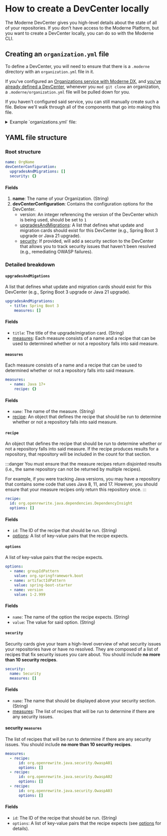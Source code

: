 # How to create a DevCenter locally

The Moderne DevCenter gives you high-level details about the state of all of your repositories. If you don't have access to the Moderne Platform, but you want to create a DevCenter locally, you can do so with the Moderne CLI.

## Creating an `organization.yml` file

To define a DevCenter, you will need to ensure that there is a `.moderne` directory with an `organization.yml` file in it. 

If you've configured an [Organizations service with Moderne DX](../how-to-guides/configure-dx-organizations.md#service-based-organization-structure), and [you've already defined a DevCenter](../../moderne-platform/how-to-guides/dev-center.md), whenever you `mod git clone` an organization, a `.moderne/organization.yml` file will be pulled down for you.

If you haven't configured said service, you can still manually create such a file. Below we'll walk through all of the components that go into making this file.

<details>

<summary>Example `organizations.yml` file:</summary>

```yaml
name: Default
devCenterConfiguration:
  upgradesAndMigrations:
    - title: Spring Boot 3
      measures:
        - name: Major
          recipe:
            id: org.openrewrite.java.dependencies.DependencyInsight
            options:
              - name: groupIdPattern
                value: org.springframework.boot
              - name: artifactIdPattern
                value: spring-boot-starter
              - name: version
                value: 1-2.999
        - name: Minor
          recipe:
            id: org.openrewrite.java.dependencies.DependencyInsight
            options:
              - name: groupIdPattern
                value: org.springframework.boot
              - name: artifactIdPattern
                value: spring-boot-starter
              - name: version
                value: 3-3.2
        - name: Patch
          recipe:
            id: org.openrewrite.java.dependencies.DependencyInsight
            options:
              - name: groupIdPattern
                value: org.springframework.boot
              - name: artifactIdPattern
                value: spring-boot-starter
              - name: version
                value: 3.3.0
    - title: Java 21
      measures:
        - name: Java 8+
          recipe:
            id: org.openrewrite.java.search.HasMinimumJavaVersion
            options:
              - name: version
                value: 8-10
        - name: Java 11+
          recipe:
            id: org.openrewrite.java.search.HasMinimumJavaVersion
            options:
              - name: version
                value: 11-16
        - name: Java 17+
          recipe:
            id: org.openrewrite.java.search.HasMinimumJavaVersion
            options:
              - name: version
                value: 17-20
    - title: JUnit 5
      measures:
        - name: JUnit 4
          recipe:
            id: org.openrewrite.java.search.FindAnnotations
            options:
              - name: annotationPattern
                value: '@org.junit.Test'
  security:
    name: Security
    measures:
      - recipe:
          id: org.openrewrite.java.security.OwaspA01
          options: []
      - recipe:
          id: org.openrewrite.java.security.OwaspA02
          options: []
      - recipe:
          id: org.openrewrite.java.security.OwaspA03
          options: []
      - recipe:
          id: org.openrewrite.java.security.OwaspA05
          options: []
      - recipe:
          id: org.openrewrite.java.security.OwaspA06
          options: []
      - recipe:
          id: org.openrewrite.java.security.OwaspA08
          options: []
      - recipe:
          id: org.openrewrite.java.security.RegularExpressionDenialOfService
          options: []
      - recipe:
          id: org.openrewrite.java.security.secrets.FindSecrets
          options: []
      - recipe:
          id: org.openrewrite.java.security.ZipSlip
          options: []
      - recipe:
          id: org.openrewrite.java.security.SecureTempFileCreation
          options: []
```

</details>

## YAML file structure

### Root structure

```yaml
name: OrgName
devCenterConfiguration:
  upgradesAndMigrations: []
  security: {}
```

#### Fields

1. **name**: The name of your Organization. (String)
2. **devCenterConfiguration**: Contains the configuration options for the DevCenter.
    * version: An integer referencing the version of the DevCenter which is being used, should be set to `1` 
    * [upgradesAndMigrations](#upgradesandmigations): A list that defines what update and migration cards should exist for this DevCenter (e.g., Spring Boot 3 upgrade or Java 21 upgrade).
    * [security](#security): If provided, will add a security section to the DevCenter that allows you to track security issues that haven't been resolved (e.g., remediating OWASP failures).

### Detailed breakdown

#### `upgradesAndMigations`

A list that defines what update and migration cards should exist for this DevCenter (e.g., Spring Boot 3 upgrade or Java 21 upgrade).

```yaml
upgradesAndMigrations:
  - title: Spring Boot 3
    measures: []
```

#### Fields

* `title`: The title of the upgrade/migration card. (String)
* [measures](#measures): Each measure consists of a name and a recipe that can be used to determined whether or not a repository falls into said measure.

#### `measures`

Each measure consists of a name and a recipe that can be used to determined whether or not a repository falls into said measure.

```yaml
measures:
  - name: Java 17+
    recipe: {}
```

#### Fields

* `name`: The name of the measure. (String)
* [recipe](#recipe): An object that defines the recipe that should be run to determine whether or not a repository falls into said measure.

#### `recipe`

An object that defines the recipe that should be run to determine whether or not a repository falls into said measure. If the recipe produces results for a repository, that repository will be included in the count for that section.

:::danger
You must ensure that the measure recipes return disjointed results (i.e., the same repository can not be returned by multiple recipes).

For example, if you were tracking Java versions, you may have a repository that contains some code that uses Java 8, 11, and 17. However, you should ensure that your measure recipes only return this repository once.
:::

```yaml
recipe:
  id: org.openrewrite.java.dependencies.DependencyInsight
  options: []
```

#### Fields

* `id`: The ID of the recipe that should be run. (String)
* [options](#options): A list of key-value pairs that the recipe expects. 

#### `options`

A list of key-value pairs that the recipe expects.

```yaml
options:
  - name: groupIdPattern
    value: org.springframework.boot
  - name: artifactIdPattern
    value: spring-boot-starter
  - name: version
    value: 1-2.999
```

#### Fields

* `name`: The name of the option the recipe expects. (String)
* `value`: The value for said option. (String)

#### `security`

Security cards give your team a high-level overview of what security issues your repositories have or have no resolved. They are composed of a list of recipes that fix security issues you care about. You should include **no more than 10 security recipes**.

```yaml
security:
  name: Security
  measures: []
```

#### Fields

* `name`: The name that should be displayed above your security section. (String)
* [measures](#security-measures): The list of recipes that will be run to determine if there are any security issues.

#### security `measures`

The list of recipes that will be run to determine if there are any security issues. You should include **no more than 10 security recipes**.

```yaml
measures:
  - recipe:
      id: org.openrewrite.java.security.OwaspA01
      options: []
  - recipe:
      id: org.openrewrite.java.security.OwaspA02
      options: []
  - recipe:
      id: org.openrewrite.java.security.OwaspA03
      options: []
```

#### Fields

* `id`: The ID of the recipe that should be run. (String)
* `options`: A list of key-value pairs that the recipe expects (see [options](#options) for details).
